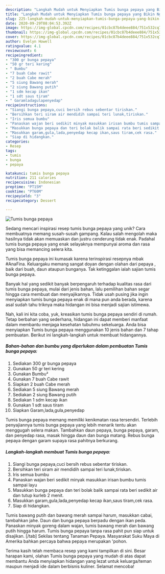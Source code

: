 ```yaml
---
description: "Langkah Mudah untuk Menyiapkan Tumis bunga pepaya yang Bikin Ngiler"
title: "Langkah Mudah untuk Menyiapkan Tumis bunga pepaya yang Bikin Ngiler"
slug: 225-langkah-mudah-untuk-menyiapkan-tumis-bunga-pepaya-yang-bikin-ngiler
date: 2020-09-29T08:04:53.392Z
image: https://img-global.cpcdn.com/recipes/01cbc87b4deee884/751x532cq70/tumis-bunga-pepaya-foto-resep-utama.jpg
thumbnail: https://img-global.cpcdn.com/recipes/01cbc87b4deee884/751x532cq70/tumis-bunga-pepaya-foto-resep-utama.jpg
cover: https://img-global.cpcdn.com/recipes/01cbc87b4deee884/751x532cq70/tumis-bunga-pepaya-foto-resep-utama.jpg
author: Evelyn Howell
ratingvalue: 4.1
reviewcount: 6
recipeingredient:
- "300 gr bunga pepaya"
- "50 gr teri kering"
- " Bumbu"
- "7 buah Cabe rawit"
- "2 buah Cabe merah"
- "5 siung Bawang merah"
- "2 siung Bawang putih"
- "1 sdm kecap ikan"
- "1 sdt saus tiram"
- " Garamladagulapenyedap"
recipeinstructions:
- "Siangi bunga pepaya,cuci bersih rebus sebentar tiriskan."
- "Bersihkan teri siram air mendidih sampai teri lunak,tiriskan."
- "Iris semua bumbu"
- "Panaskan wajan beri sedikit minyak masukkan irisan bumbu tumis sampai layu"
- "Masukkan bunga pepaya dan teri bolak balik sampai rata beri sedikit air dan tutup kurleb 2 menit."
- "Masukkan garam,gula,lada,penyedap kecap ikan,saus tiram,cek rasa."
- "Siap di hidangkan."
categories:
- Resep
tags:
- tumis
- bunga
- pepaya

katakunci: tumis bunga pepaya 
nutrition: 211 calories
recipecuisine: Indonesian
preptime: "PT15M"
cooktime: "PT60M"
recipeyield: "3"
recipecategory: Dessert

---
```



![Tumis bunga pepaya](https://img-global.cpcdn.com/recipes/01cbc87b4deee884/751x532cq70/tumis-bunga-pepaya-foto-resep-utama.jpg)

Sedang mencari inspirasi resep tumis bunga pepaya yang unik? Cara membuatnya memang susah-susah gampang. Kalau salah mengolah maka hasilnya tidak akan memuaskan dan justru cenderung tidak enak. Padahal tumis bunga pepaya yang enak selayaknya mempunyai aroma dan rasa yang bisa memancing selera kita.

Tumis bunga pepaya ini kumasak karena terinspirasi resepnya mbak #AnaFina. Keluargaku memang sangat doyan dengan olahan dari pepaya , baik dari buah, daun ataupun bunganya. Tak ketinggalan ialah sajian tumis bunga pepaya.

Banyak hal yang sedikit banyak berpengaruh terhadap kualitas rasa dari tumis bunga pepaya, mulai dari jenis bahan, lalu pemilihan bahan segar hingga cara membuat dan menyajikannya. Tidak usah pusing jika ingin menyiapkan tumis bunga pepaya enak di mana pun anda berada, karena asal sudah tahu triknya maka hidangan ini bisa menjadi sajian istimewa.


Nah, kali ini kita coba, yuk, kreasikan tumis bunga pepaya sendiri di rumah. Tetap berbahan yang sederhana, hidangan ini dapat memberi manfaat dalam membantu menjaga kesehatan tubuhmu sekeluarga. Anda bisa menyiapkan Tumis bunga pepaya menggunakan 10 jenis bahan dan 7 tahap pembuatan. Berikut ini langkah-langkah untuk membuat hidangannya.

<!--inarticleads1-->

##### Bahan-bahan dan bumbu yang diperlukan dalam pembuatan Tumis bunga pepaya:

1. Sediakan 300 gr bunga pepaya
1. Gunakan 50 gr teri kering
1. Gunakan  Bumbu²
1. Gunakan 7 buah Cabe rawit
1. Siapkan 2 buah Cabe merah
1. Sediakan 5 siung Bawang merah
1. Sediakan 2 siung Bawang putih
1. Sediakan 1 sdm kecap ikan
1. Gunakan 1 sdt saus tiram
1. Siapkan  Garam,lada,gula,penyedap


Tumis bunga pepaya memang memiliki kenikmatan rasa tersendiri. Terlebih penyajiannya tumis bunga pepaya yang lebih menarik tentu akan menggugah selera makan. Tambahkan daun pepaya, bunga pepaya, garam, dan penyedap rasa, masak hingga daun dan bunga matang. Rebus bunga pepaya dengan garam supaya rasa pahitnya berkurang. 

<!--inarticleads2-->

##### Langkah-langkah membuat Tumis bunga pepaya:

1. Siangi bunga pepaya,cuci bersih rebus sebentar tiriskan.
1. Bersihkan teri siram air mendidih sampai teri lunak,tiriskan.
1. Iris semua bumbu
1. Panaskan wajan beri sedikit minyak masukkan irisan bumbu tumis sampai layu
1. Masukkan bunga pepaya dan teri bolak balik sampai rata beri sedikit air dan tutup kurleb 2 menit.
1. Masukkan garam,gula,lada,penyedap kecap ikan,saus tiram,cek rasa.
1. Siap di hidangkan.


Tumis bawang putih dan bawang merah sampai harum, masukkan cabai, tambahkan jahe. Daun dan bunga pepaya berpadu dengan ikan peda. Panaskan minyak goreng dalam wajan, tumis bawang merah dan bawang putih hingga harum. Tumis bunga pepaya tanpa rasa pahit pun siap untuk disajikan. [/tab] Sekilas tentang Tanaman Pepaya. Masyarakat Suku Maya di Amerika bahkan percaya bahwa pepaya merupakan &#39;pohon. 

Terima kasih telah membaca resep yang kami tampilkan di sini. Besar harapan kami, olahan Tumis bunga pepaya yang mudah di atas dapat membantu Anda menyiapkan hidangan yang lezat untuk keluarga/teman maupun menjadi ide dalam berbisnis kuliner. Selamat mencoba!
